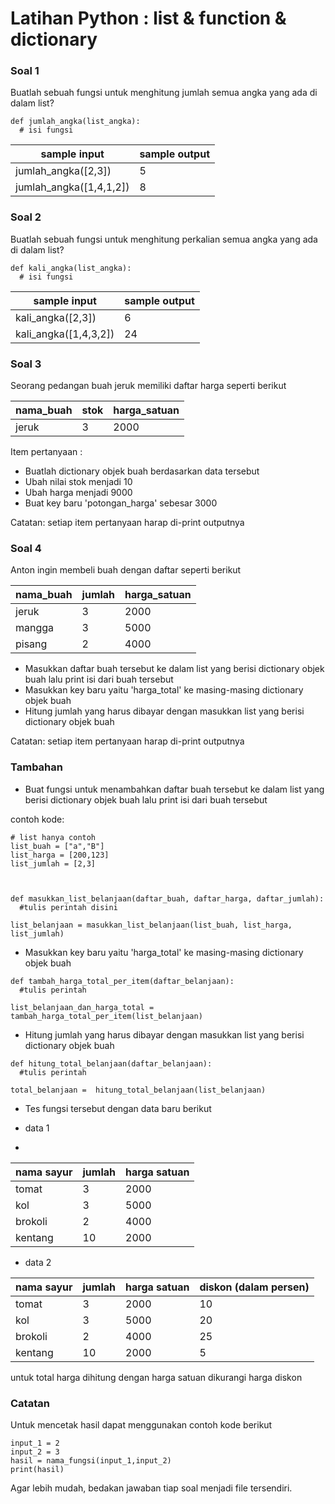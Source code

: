 # Latihan Python : list & function & dictionary

### Soal 1
Buatlah sebuah fungsi untuk menghitung jumlah semua angka yang ada di dalam list?

```python:
def jumlah_angka(list_angka):
  # isi fungsi
```

|sample input | sample output |
|-------------|---------------|
|jumlah_angka([2,3])| 5|
|jumlah_angka([1,4,1,2])| 8|

### Soal 2
Buatlah sebuah fungsi untuk menghitung perkalian semua angka yang ada di dalam list?

```python:
def kali_angka(list_angka):
  # isi fungsi
```

|sample input | sample output |
|-------------|---------------|
|kali_angka([2,3])| 6|
|kali_angka([1,4,3,2])| 24|


### Soal 3
Seorang pedangan buah jeruk memiliki daftar harga seperti berikut

| nama_buah | stok | harga_satuan |
|-----------|--------|-------|
|jeruk|3|2000|

Item pertanyaan :
- Buatlah dictionary objek buah berdasarkan data tersebut
- Ubah nilai stok menjadi 10
- Ubah harga menjadi 9000
- Buat key baru 'potongan_harga' sebesar 3000

Catatan: setiap item pertanyaan harap di-print outputnya

### Soal 4
Anton ingin membeli buah dengan daftar seperti berikut

| nama_buah | jumlah | harga_satuan |
|-----------|--------|-------|
|jeruk|3|2000|
|mangga|3|5000|
|pisang|2|4000|

- Masukkan daftar buah tersebut ke dalam list yang berisi dictionary objek buah lalu print isi dari buah tersebut
- Masukkan key baru yaitu 'harga_total' ke masing-masing dictionary objek buah
- Hitung jumlah yang harus dibayar dengan masukkan list yang berisi dictionary objek buah

Catatan: setiap item pertanyaan harap di-print outputnya

### Tambahan

- Buat fungsi untuk menambahkan daftar buah tersebut ke dalam list yang berisi dictionary objek buah lalu print isi dari buah tersebut

contoh kode:
```python:
# list hanya contoh
list_buah = ["a","B"]
list_harga = [200,123]
list_jumlah = [2,3]



def masukkan_list_belanjaan(daftar_buah, daftar_harga, daftar_jumlah):
  #tulis perintah disini
  
list_belanjaan = masukkan_list_belanjaan(list_buah, list_harga, list_jumlah)
```

- Masukkan key baru yaitu 'harga_total' ke masing-masing dictionary objek buah
```python:
def tambah_harga_total_per_item(daftar_belanjaan):
  #tulis perintah
  
list_belanjaan_dan_harga_total =  tambah_harga_total_per_item(list_belanjaan)
```
- Hitung jumlah yang harus dibayar dengan masukkan list yang berisi dictionary objek buah
```python:
def hitung_total_belanjaan(daftar_belanjaan):
  #tulis perintah
  
total_belanjaan =  hitung_total_belanjaan(list_belanjaan)
```

- Tes fungsi tersebut dengan data baru berikut

- data 1
- 
| nama sayur | jumlah | harga satuan | 
|-----------|--------|-------|
|tomat|3|2000|
|kol|3|5000|
|brokoli|2|4000|
|kentang|10|2000|

- data 2

| nama sayur | jumlah | harga satuan | diskon (dalam persen)|
|-----------|--------|-------|-------|
|tomat|3|2000|10|
|kol|3|5000|20|
|brokoli|2|4000|25|
|kentang|10|2000|5|

untuk total harga dihitung dengan harga satuan dikurangi harga diskon

### Catatan 
Untuk mencetak hasil dapat menggunakan contoh kode berikut
```python:
input_1 = 2
input_2 = 3
hasil = nama_fungsi(input_1,input_2)
print(hasil)
```

Agar lebih mudah, bedakan jawaban tiap soal menjadi file tersendiri.
